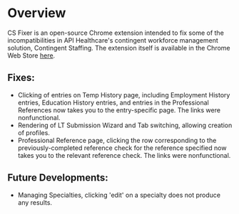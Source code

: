 # Overview

CS Fixer is an open-source Chrome extension intended to fix some of the incompatibilities in API Healthcare's contingent workforce management solution, Contingent Staffing. The extension itself is available in the Chrome Web Store [here](https://chrome.google.com/webstore/detail/contingentstaffing-fixer/afphbnhbolodjfimkbdhanhichlabfng).

## Fixes:
* Clicking of entries on Temp History page, including Employment History entries, Education History entries, and entries in the Professional References now takes you to the entry-specific page. The links were nonfunctional.
* Rendering of LT Submission Wizard and Tab switching, allowing creation of profiles.
* Professional Reference page, clicking the row corresponding to the previously-completed reference check for the reference specified now takes you to the relevant reference check. The links were nonfunctional.

## Future Developments:
* Managing Specialties, clicking 'edit' on a specialty does not produce any results.